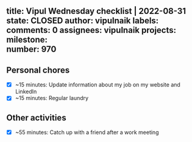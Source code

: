 title:	Vipul Wednesday checklist | 2022-08-31
state:	CLOSED
author:	vipulnaik
labels:	
comments:	0
assignees:	vipulnaik
projects:	
milestone:	
number:	970
--
## Personal chores

- [x] ~15 minutes: Update information about my job on my website and LinkedIn
- [x] ~15 minutes: Regular laundry 

## Other activities

- [x] ~55 minutes: Catch up with a friend after a work meeting
